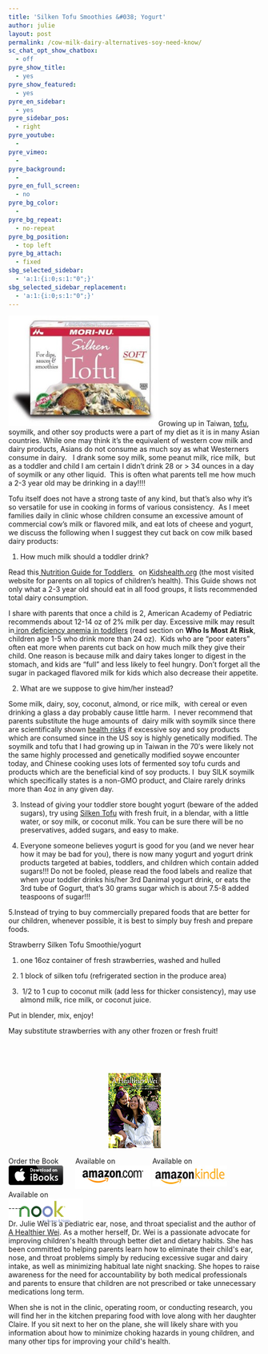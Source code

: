 ```yaml
---
title: 'Silken Tofu Smoothies &#038; Yogurt'
author: julie
layout: post
permalink: /cow-milk-dairy-alternatives-soy-need-know/
sc_chat_opt_show_chatbox:
  - off
pyre_show_title:
  - yes
pyre_show_featured:
  - yes
pyre_en_sidebar:
  - yes
pyre_sidebar_pos:
  - right
pyre_youtube:
  - 
pyre_vimeo:
  - 
pyre_background:
  - 
pyre_en_full_screen:
  - no
pyre_bg_color:
  - 
pyre_bg_repeat:
  - no-repeat
pyre_bg_position:
  - top left
pyre_bg_attach:
  - fixed
sbg_selected_sidebar:
  - 'a:1:{i:0;s:1:"0";}'
sbg_selected_sidebar_replacement:
  - 'a:1:{i:0;s:1:"0";}'
---
```

<img class="alignleft size-medium wp-image-1057" src="/wp-content/uploads/2014/05/silken-tofu-300x221.jpg" alt="silken tofu" width="300" height="221" />Growing up in Taiwan, [tofu][1], soymilk, and other soy products were a part of my diet as it is in many Asian countries. While one may think it&#8217;s the equivalent of western cow milk and dairy products, Asians do not consume as much soy as what Westerners consume in dairy.   I drank some soy milk, some peanut milk, rice milk,  but as a toddler and child I am certain I didn&#8217;t drink 28 or > 34 ounces in a day of soymilk or any other liquid.  This is often what parents tell me how much a 2-3 year old may be drinking in a day!!!!

Tofu itself does not have a strong taste of any kind, but that&#8217;s also why it&#8217;s so versatile for use in cooking in forms of various consistency.  As I meet families daily in clinic whose children consume an excessive amount of commercial cow&#8217;s milk or flavored milk, and eat lots of cheese and yogurt, we discuss the following when I suggest they cut back on cow milk based dairy products:

1. How much milk should a toddler drink?

Read this[ Nutrition Guide for Toddlers ][2]  on [Kidshealth.org][3] (the most visited website for parents on all topics of children&#8217;s health). This Guide shows not only what a 2-3 year old should eat in all food groups, it lists recommended total dairy consumption.

I share with parents that once a child is 2, American Academy of Pediatric recommends about 12-14 oz of 2% milk per day. Excessive milk may result in[ iron deficiency anemia in toddlers][4] (read section on **Who Is Most At Risk**, children age 1-5 who drink more than 24 oz).  Kids who are &#8220;poor eaters&#8221; often eat more when parents cut back on how much milk they give their child. One reason is because milk and dairy takes longer to digest in the stomach, and kids are &#8220;full&#8221; and less likely to feel hungry. Don&#8217;t forget all the sugar in packaged flavored milk for kids which also decrease their appetite.

2. What are we suppose to give him/her instead?

Some milk, dairy, soy, coconut, almond, or rice milk,  with cereal or even drinking a glass a day probably cause little harm.  I never recommend that parents substitute the huge amounts of  dairy milk with soymilk since there are scientifically shown [health risks][5] if excessive soy and soy products which are consumed since in the US soy is highly genetically modified. The soymilk and tofu that I had growing up in Taiwan in the 70&#8242;s were likely not the same highly processed and genetically modified soywe encounter today, and Chinese cooking uses lots of fermented soy tofu curds and products which are the beneficial kind of soy products. I  buy SILK soymilk which specifically states is a non-GMO product, and Claire rarely drinks more than 4oz in any given day.

3. Instead of giving your toddler store bought yogurt (beware of the added sugars), try using [Silken Tofu][6] with fresh fruit, in a blendar, with a little water, or soy milk, or coconut milk. You can be sure there will be no preservatives, added sugars, and easy to make.

4. Everyone someone believes yogurt is good for you (and we never hear how it may be bad for you), there is now many yogurt and yogurt drink products targeted at babies, toddlers, and children which contain added sugars!!! Do not be fooled, please read the food labels and realize that when your toddler drinks his/her 3rd Danimal yogurt drink, or eats the 3rd tube of Gogurt, that&#8217;s 30 grams sugar which is about 7.5-8 added teaspoons of sugar!!!

5.Instead of trying to buy commercially prepared foods that are better for our children, whenever possible, it is best to simply buy fresh and prepare foods.

Strawberry Silken Tofu Smoothie/yogurt  
1. one 16oz container of fresh strawberries, washed and hulled

2. 1 block of silken tofu (refrigerated section in the produce area)

3.  1/2 to 1 cup to coconut milk (add less for thicker consistency), may use almond milk, rice milk, or coconut juice.

Put in blender, mix, enjoy!

May substitute strawberries with any other frozen or fresh fruit!

&nbsp;

&nbsp;

<span style="width:105px;display:table;margin:0 auto;"><a href="the-book/"><img src="/wp-content/uploads/2014/04/AHealthierWei_cover_150.png" /></a></span>

<p style="height:80px">
  <span style="width:130px;display:inline-block;vertical-align:top;"> Order the Book <a href="https://itunes.apple.com/us/book/a-healthier-wei/id806784060?ls=1&mt=11#" target="_blank" > <img class="size-full wp-image-944" alt="Apple iBooks" title="Apple iBooks" src="/wp-content/uploads/2014/02/Download_on_iBooks_Badge_US-UK_110x40_090513.png" width="110" height="40" /></a> </span> <span style="width:150px;display:inline-block;vertical-align:top;">Available on <a href="http://amzn.to/1fSNqeb" target="_blank" > <img class="size-full wp-image-945" alt="Amazon.com" title="Amazon.com" src="/wp-content/uploads/2014/02/amazon_com_logo_160.jpg" width="160" height="47" /> </a> </span> <span  style="width:150px;display:inline-block;vertical-align:top;">Available on <a href="http://amzn.to/1eHEfNl" target="_blank" > <img class="size-full wp-image-946" alt="Amazon Kindle" title="Amazon Kindle" src="/wp-content/uploads/2014/02/kindle_logo_160.jpg" width="160" height="43" /> </a> </span> <span style="width:150px;display:inline-block;vertical-align:top;">Available on <a href="http://www.barnesandnoble.com/w/a-healthier-wei-julie-wei/1118260302?ean=2940148244592&itm=1&usri=2940148244592" target="_blank" > <img class="size-full wp-image-947" alt="Nook" title="Nook" src="/wp-content/uploads/2014/02/nook_logo_160.png" width="160" height="52" /></a> </span>
</p>

\-----

Dr. Julie Wei is a pediatric ear, nose, and throat specialist and the author of [A Healthier Wei][7]. As a mother herself, Dr. Wei is a passionate advocate for improving children's health through better diet and dietary habits. She has been committed to helping parents learn how to eliminate their child's ear, nose, and throat problems simply by reducing excessive sugar and dairy intake, as well as minimizing habitual late night snacking. She hopes to raise awareness for the need for accountability by both medical professionals and parents to ensure that children are not prescribed or take unnecessary medications long term. 

When she is not in the clinic, operating room, or conducting research, you will find her in the kitchen preparing food with love along with her daughter Claire. If you sit next to her on the plane, she will likely share with you information about how to minimize choking hazards in young children, and many other tips for improving your child's health.

 [1]: http://foodreference.about.com/od/Asian/a/What-Is-Tofu.htm
 [2]: http://kidshealth.org/parent/nutrition_center/healthy_eating/toddler_food.html
 [3]: http://kidshealth.org/
 [4]: http://www.cdc.gov/nutrition/everyone/basics/vitamins/iron.html
 [5]: http://www.huffingtonpost.com/dr-mercola/soy-health_b_1822466.html
 [6]: http://www.thekitchn.com/silken-tofu-an-interview-with-andrea-nguyenexpert-interview-171294
 [7]: the-book